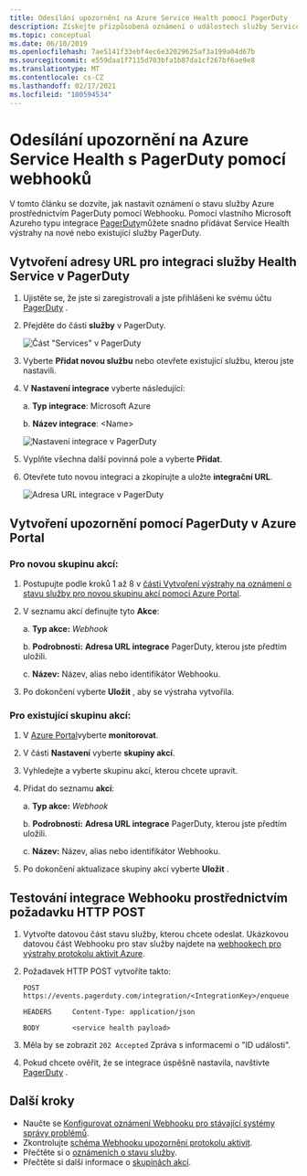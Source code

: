 ```yaml
---
title: Odesílání upozornění na Azure Service Health pomocí PagerDuty
description: Získejte přizpůsobená oznámení o událostech služby Service Health do vaší instance PagerDuty.
ms.topic: conceptual
ms.date: 06/10/2019
ms.openlocfilehash: 7ae5141f33ebf4ec6e32029625af3a199a04d67b
ms.sourcegitcommit: e559daa1f7115d703bfa1b87da1cf267bf6ae9e8
ms.translationtype: MT
ms.contentlocale: cs-CZ
ms.lasthandoff: 02/17/2021
ms.locfileid: "100594534"
---
```

# <a name="send-azure-service-health-alerts-with-pagerduty-using-webhooks"></a>Odesílání upozornění na Azure Service Health s PagerDuty pomocí webhooků

V tomto článku se dozvíte, jak nastavit oznámení o stavu služby Azure prostřednictvím PagerDuty pomocí Webhooku. Pomocí vlastního Microsoft Azureho typu integrace [PagerDuty](https://www.pagerduty.com/)můžete snadno přidávat Service Health výstrahy na nové nebo existující služby PagerDuty.

## <a name="creating-a-service-health-integration-url-in-pagerduty"></a>Vytvoření adresy URL pro integraci služby Health Service v PagerDuty
1.  Ujistěte se, že jste si zaregistrovali a jste přihlášeni ke svému účtu [PagerDuty](https://www.pagerduty.com/) .

1.  Přejděte do části **služby** v PagerDuty.

    ![Část "Services" v PagerDuty](./media/webhook-alerts/pagerduty-services-section.png)

1.  Vyberte **Přidat novou službu** nebo otevřete existující službu, kterou jste nastavili.

1.  V **Nastavení integrace** vyberte následující:

    a. **Typ integrace**: Microsoft Azure

    b. **Název integrace**: \<Name\>

    ![Nastavení integrace v PagerDuty](./media/webhook-alerts/pagerduty-integration-settings.png)

1.  Vyplňte všechna další povinná pole a vyberte **Přidat**.

1.  Otevřete tuto novou integraci a zkopírujte a uložte **integrační URL**.

    ![Adresa URL integrace v PagerDuty](./media/webhook-alerts/pagerduty-integration-url.png)

## <a name="create-an-alert-using-pagerduty-in-the-azure-portal"></a>Vytvoření upozornění pomocí PagerDuty v Azure Portal
### <a name="for-a-new-action-group"></a>Pro novou skupinu akcí:
1. Postupujte podle kroků 1 až 8 v [části Vytvoření výstrahy na oznámení o stavu služby pro novou skupinu akcí pomocí Azure Portal](./alerts-activity-log-service-notifications-portal.md).

1. V seznamu akcí definujte tyto **Akce**:

    a. **Typ akce:** *Webhook*

    b. **Podrobnosti:** **Adresa URL integrace** PagerDuty, kterou jste předtím uložili.

    c. **Název:** Název, alias nebo identifikátor Webhooku.

1. Po dokončení vyberte **Uložit** , aby se výstraha vytvořila.

### <a name="for-an-existing-action-group"></a>Pro existující skupinu akcí:
1. V [Azure Portal](https://portal.azure.com/)vyberte **monitorovat**.

1. V části **Nastavení** vyberte **skupiny akcí**.

1. Vyhledejte a vyberte skupinu akcí, kterou chcete upravit.

1. Přidat do seznamu **akcí**:

    a. **Typ akce:** *Webhook*

    b. **Podrobnosti:** **Adresa URL integrace** PagerDuty, kterou jste předtím uložili.

    c. **Název:** Název, alias nebo identifikátor Webhooku.

1. Po dokončení aktualizace skupiny akcí vyberte **Uložit** .

## <a name="testing-your-webhook-integration-via-an-http-post-request"></a>Testování integrace Webhooku prostřednictvím požadavku HTTP POST
1. Vytvořte datovou část stavu služby, kterou chcete odeslat. Ukázkovou datovou část Webhooku pro stav služby najdete na [webhookech pro výstrahy protokolu aktivit Azure](../azure-monitor/alerts/activity-log-alerts-webhook.md).

1. Požadavek HTTP POST vytvoříte takto:

    ```
    POST        https://events.pagerduty.com/integration/<IntegrationKey>/enqueue

    HEADERS     Content-Type: application/json

    BODY        <service health payload>
    ```
1. Měla by se zobrazit `202 Accepted` Zpráva s informacemi o "ID události".

1. Pokud chcete ověřit, že se integrace úspěšně nastavila, navštivte [PagerDuty](https://www.pagerduty.com/) .

## <a name="next-steps"></a>Další kroky
- Naučte se [Konfigurovat oznámení Webhooku pro stávající systémy správy problémů](service-health-alert-webhook-guide.md).
- Zkontrolujte [schéma Webhooku upozornění protokolu aktivit](../azure-monitor/alerts/activity-log-alerts-webhook.md). 
- Přečtěte si o [oznámeních o stavu služby](./service-notifications.md).
- Přečtěte si další informace o [skupinách akcí](../azure-monitor/alerts/action-groups.md).
